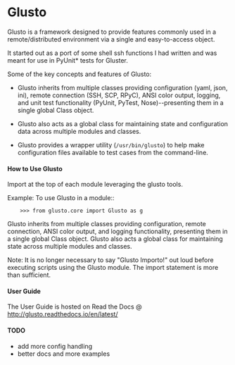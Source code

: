 Glusto
======

Glusto is a framework designed to provide features commonly used in a
remote/distributed environment via a single and easy-to-access object.

It started out as a port of some shell ssh functions I had written
and was meant for use in PyUnit* tests for Gluster.

Some of the key concepts and features of Glusto:

* Glusto inherits from multiple classes providing configuration (yaml, json, ini), remote connection (SSH, SCP, RPyC), ANSI color output, logging, and unit test functionality (PyUnit, PyTest, Nose)--presenting them in a single global Class object.

* Glusto also acts as a global class for maintaining state and configuration data across multiple modules and classes.

* Glusto provides a wrapper utility (``/usr/bin/glusto``) to help make configuration files available to test cases from the command-line.


#### How to Use Glusto

Import at the top of each module leveraging the glusto tools.

Example:
    To use Glusto in a module::

        >>> from glusto.core import Glusto as g


Glusto inherits from multiple classes providing configuration,
remote connection, ANSI color output, and logging functionality,
presenting them in a single global Class object.
Glusto also acts a global class for maintaining state across
multiple modules and classes.

Note:
    It is no longer necessary to say "Glusto Importo!" out loud
    before executing scripts using the Glusto module. The import statement is 
    more than sufficient.

#### User Guide

The User Guide is hosted on Read the Docs @ http://glusto.readthedocs.io/en/latest/

#### TODO
* add more config handling
* better docs and more examples

